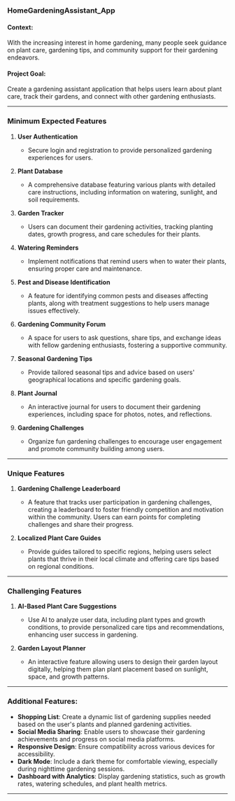 ### **HomeGardeningAssistant_App**

#### Context:

With the increasing interest in home gardening, many people seek guidance on plant care, gardening tips, and community support for their gardening endeavors.

#### Project Goal:

Create a gardening assistant application that helps users learn about plant care, track their gardens, and connect with other gardening enthusiasts.

---

### **Minimum Expected Features**

1. **User Authentication**

   - Secure login and registration to provide personalized gardening experiences for users.

2. **Plant Database**

   - A comprehensive database featuring various plants with detailed care instructions, including information on watering, sunlight, and soil requirements.

3. **Garden Tracker**

   - Users can document their gardening activities, tracking planting dates, growth progress, and care schedules for their plants.

4. **Watering Reminders**

   - Implement notifications that remind users when to water their plants, ensuring proper care and maintenance.

5. **Pest and Disease Identification**

   - A feature for identifying common pests and diseases affecting plants, along with treatment suggestions to help users manage issues effectively.

6. **Gardening Community Forum**

   - A space for users to ask questions, share tips, and exchange ideas with fellow gardening enthusiasts, fostering a supportive community.

7. **Seasonal Gardening Tips**

   - Provide tailored seasonal tips and advice based on users' geographical locations and specific gardening goals.

8. **Plant Journal**

   - An interactive journal for users to document their gardening experiences, including space for photos, notes, and reflections.

9. **Gardening Challenges**

   - Organize fun gardening challenges to encourage user engagement and promote community building among users.

---

### **Unique Features**

1. **Gardening Challenge Leaderboard**

   - A feature that tracks user participation in gardening challenges, creating a leaderboard to foster friendly competition and motivation within the community. Users can earn points for completing challenges and share their progress.

2. **Localized Plant Care Guides**

   - Provide guides tailored to specific regions, helping users select plants that thrive in their local climate and offering care tips based on regional conditions.

---

### **Challenging Features**

1. **AI-Based Plant Care Suggestions**

   - Use AI to analyze user data, including plant types and growth conditions, to provide personalized care tips and recommendations, enhancing user success in gardening.

2. **Garden Layout Planner**

   - An interactive feature allowing users to design their garden layout digitally, helping them plan plant placement based on sunlight, space, and growth patterns.

---

### **Additional Features**:

- **Shopping List**: Create a dynamic list of gardening supplies needed based on the user's plants and planned gardening activities.
- **Social Media Sharing**: Enable users to showcase their gardening achievements and progress on social media platforms.
- **Responsive Design**: Ensure compatibility across various devices for accessibility.
- **Dark Mode**: Include a dark theme for comfortable viewing, especially during nighttime gardening sessions.
- **Dashboard with Analytics**: Display gardening statistics, such as growth rates, watering schedules, and plant health metrics.

---
